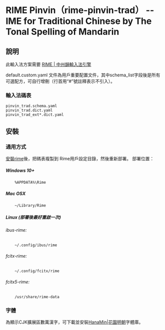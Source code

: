 # RIME Pinvin（rime-pinvin-trad） -- IME for Traditional Chinese by The Tonal Spelling of Mandarin

## 說明
此輸入法方案需要 [RIME | 中州韻輸入法引擎](https://rime.im/)

default.custom.yaml 文件為用戶重要配置文件，其中schema_list字段後是所有可選配方，可自行增刪（行首用“#”號註釋表示不引入）。

### 輸入法碼表
```
pinvin_trad.schema.yaml
pinvin_trad.dict.yaml
pinvin_trad_ext*.dict.yaml
```

## 安裝
### 通用方式
[安裝rime](https://rime.im/)後，把碼表複製到 Rime用戶設定目錄，然後重新部署。
 部署位置：  
##### Windows 10+
```
    %APPDATA%\Rime
``` 
##### Mac OSX
```
    ~/Library/Rime          
```
##### Linux (部署後最好重啟一次)
###### ibus-rime:
```
    ~/.config/ibus/rime
```
###### fcitx-rime:
```
    ~/.config/fcitx/rime
```
###### fcitx5-rime:
```
    /usr/share/rime-data
```

### 字體
為顯示CJK擴展區數萬漢字，可下載並安裝[HanaMin|花園明朝](https://glyphwiki.org/hanazono/hanazono-20170904.zip)字體庫。
